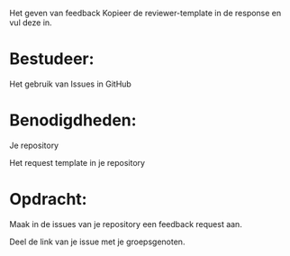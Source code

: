 Het geven van feedback
Kopieer de reviewer-template in de response en vul deze in.

# Bestudeer:
Het gebruik van Issues in GitHub

# Benodigdheden:
Je repository

Het request template in je repository

# Opdracht:
Maak in de issues van je repository een feedback request aan.

Deel de link van je issue met je groepsgenoten.


